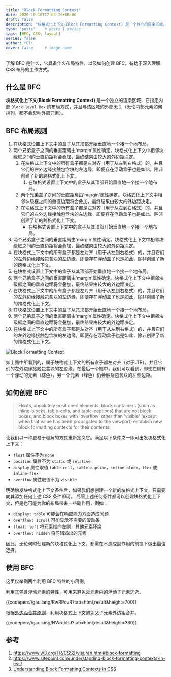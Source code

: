 ```yaml
---
title: "Block Formatting Context"
date: 2020-10-10T17:03:29+08:00
draft: false
description: "块格式化上下文(Block Formatting Context) 是一个独立的渲染区域，它指定内部 `Block-level Box` 的布局方式，并且与该区域的外部无关（无论内部元素如何排列，都不会影响外部元素）。"
type: "posts"    # posts | series
tags: [BFC, CSS, layout]
series: false
author: "Gl"
cover: false     # image name
---
```



了解 BFC 是什么，它具备什么布局特性，以及如何创建 BFC，有助于深入理解 CSS 布局的工作方式。

## 什么是 BFC

**块格式化上下文(Block Formatting Context)** 是一个独立的渲染区域，它指定内部 `Block-level Box` 的布局方式，并且与该区域的外部无关（无论内部元素如何排列，都不会影响外部元素）。

## BFC 布局规则

1. 在块格式设置上下文中的盒子从其顶部开始垂直地一个接一个地布局。
1. 两个兄弟盒子之间的垂直距离由'margin'属性确定。块格式化上下文中相邻块级框之间的垂直边距将会叠加，最终结果由较大的外边距决定。
    1. 在块格式上下文中的所有盒子都是左对齐（用于从左到右格式）的，并且它们的左外边缘接触包含块的左边缘，即便存在浮动盒子也是如此，除非创建了新的跨格式化上下文。
        1. 在块格式设置上下文中的盒子从其顶部开始垂直地一个接一个地布局。
    1. 两个兄弟盒子之间的垂直距离由'margin'属性确定。块格式化上下文中相邻块级框之间的垂直边距将会叠加，最终结果由较大的外边距决定。
    1. 在块格式上下文中的所有盒子都是左对齐（用于从左到右格式）的，并且它们的左外边缘接触包含块的左边缘，即便存在浮动盒子也是如此，除非创建了新的跨格式化上下文。
        - 在块格式设置上下文中的盒子从其顶部开始垂直地一个接一个地布局。
1. 两个兄弟盒子之间的垂直距离由'margin'属性确定。块格式化上下文中相邻块级框之间的垂直边距将会叠加，最终结果由较大的外边距决定。
1. 在块格式上下文中的所有盒子都是左对齐（用于从左到右格式）的，并且它们的左外边缘接触包含块的左边缘，即便存在浮动盒子也是如此，除非创建了新的跨格式化上下文。
1. 在块格式设置上下文中的盒子从其顶部开始垂直地一个接一个地布局。
1. 两个兄弟盒子之间的垂直距离由'margin'属性确定。块格式化上下文中相邻块级框之间的垂直边距将会叠加，最终结果由较大的外边距决定。
1. 在块格式上下文中的所有盒子都是左对齐（用于从左到右格式）的，并且它们的左外边缘接触包含块的左边缘，即便存在浮动盒子也是如此，除非创建了新的跨格式化上下文。
1. 在块格式设置上下文中的盒子从其顶部开始垂直地一个接一个地布局。
1. 两个兄弟盒子之间的垂直距离由'margin'属性确定。块格式化上下文中相邻块级框之间的垂直边距将会叠加，最终结果由较大的外边距决定。
1. 在块格式上下文中的所有盒子都是左对齐（用于从左到右格式）的，并且它们的左外边缘接触包含块的左边缘，即便存在浮动盒子也是如此，除非创建了新的跨格式化上下文。

![Block Formatting Context](001.jpg)

如上图中所看到的，属于块格式上下文的所有盒子都左对齐（对于LTR），并且它们的左外边缘接触包含块的左边缘。在最后一个框中，我们可以看到，即使左侧有一个浮动的元素（棕色），另一个元素（绿色）仍会触及包含块的左侧边距。

## 如何创建 BFC

> Floats, absolutely positioned elements, block containers (such as inline-blocks, table-cells, and table-captions) that are not block boxes, and block boxes with 'overflow' other than 'visible' (except when that value has been propagated to the viewport) establish new block formatting contexts for their contents.

让我们以一种更易于理解的方式重新定义它。满足以下条件之一即可出发块格式化上下文：

- `float` 属性不为 `none`
- `position` 属性不为 `static` 或 `relative`
- `display` 属性取值 `table-cell`，`table-caption`，`inline-block`，`flex` 或 `inline-flex`
- `overflow` 属性取值不为 `visible`

明确触发块格式化上下文条件后，如果我们想创建一个新的块格式上下文，只需要向其添加任何上述 CSS 条件即可。
尽管上述任何条件都可以创建块格式化上下文，但是也可能为你的布局带来一些副作用，例如：

- `display: table` 可能会在响应能力方面造成问题
- `overflow: scroll` 可能显示不需要的滚动条
- `float: left` 将元素推向左侧，其他元素环绕
- `overflow: hidden` 将剪辑溢出的元素

因此，无论何时创建新的块格式化上下文，都需在不造成副作用的前提下做出最佳选择。


## 使用 BFC

这里仅举例两个利用 BFC 特性的小用例。

利用其包含浮动元素的特性，可用来避免父元素内的浮动子元素逃逸。

{{codepen://gauliang/RwRPovR?tab=html,result&height=700}}

根据[外边距合并原则](https://www.w3.org/TR/CSS2/box.html#collapsing-margins)，利用块格式上下文避免父子元素外边距合并。

{{codepen://gauliang/NWrqbbd?tab=html,result&height=360}}

## 参考

1. <https://www.w3.org/TR/CSS2/visuren.html#block-formatting>
1. <https://www.sitepoint.com/understanding-block-formatting-contexts-in-css/>
1. [Understanding Block Formatting Contexts in CSS](https://www.smashingmagazine.com/2017/12/understanding-css-layout-block-formatting-context/)
